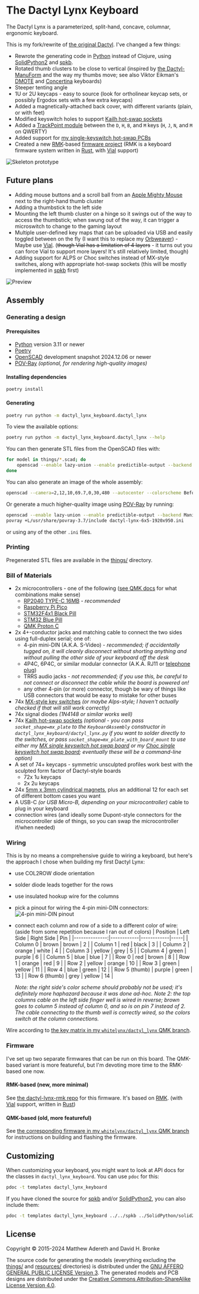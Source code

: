 # The Dactyl Lynx Keyboard

The Dactyl Lynx is a parameterized, split-hand, concave, columnar, ergonomic keyboard.

This is my fork/rewrite of [the original Dactyl][]. I've changed a few things:
* Rewrote the generating code in [Python][] instead of Clojure, using [SolidPython2][] and [spkb][].
* Rotated thumb clusters to be close to vertical (inspired by [the Dactyl-ManuForm][] and the way my thumbs move; see also Viktor Eikman's [DMOTE][] and [Concertina][] keyboards)
* Steeper tenting angle
* 1U or 2U keycaps - easy to source (look for ortholinear keycap sets, or possibly Ergodox sets with a few extra keycaps)
* Added a magnetically-attached back cover, with different variants (plain, or with feet)
* Modified keyswitch holes to support [Kailh hot-swap sockets][]
* Added a [TrackPoint module][] between the `D`, `H`, `B`, and `M` keys (`H`, `J`, `N`, and `M` on QWERTY)
* Added support for [my single-keyswitch hot-swap PCBs][]
* Created a new [RMK][]-based [firmware project][the dactyl-lynx-rmk repo] (RMK is a keyboard firmware system written in [Rust][], with [Vial][] support)

[the original Dactyl]: https://github.com/adereth/dactyl-keyboard
[Python]: https://www.python.org/
[SolidPython2]: https://github.com/jeff-dh/SolidPython/tree/master-2.0.0-beta-dev
[spkb]: https://github.com/whitelynx/spkb
[the Dactyl-ManuForm]: https://github.com/tshort/dactyl-keyboard
[DMOTE]: https://viktor.eikman.se/article/the-dmote/
[Concertina]: https://viktor.eikman.se/article/the-concertina/
[Kailh hot-swap sockets]: https://www.kailhswitch.com/mechanical-keyboard-switches/box-switches/hot-swapping-pcb-socket.html
[TrackPoint module]: https://github.com/alonswartz/trackpoint
[my single-keyswitch hot-swap PCBs]: https://hackaday.io/project/199185-lynxs-single-keyswitch-hotswap-boards
[RMK]: https://github.com/HaoboGu/rmk
[the dactyl-lynx-rmk repo]: https://github.com/whitelynx/dactyl-lynx-rmk
[Vial]: https://get.vial.today
[Rust]: https://www.rust-lang.org/

![Skeleton prototype](https://raw.githubusercontent.com/whitelynx/dactyl-lynx-keyboard/master/resources/skeleton-prototype.jpg)


## Future plans

* Adding mouse buttons and a scroll ball from an [Apple Mighty Mouse][] next to the right-hand thumb cluster
* Adding a thumbstick to the left side
* Mounting the left thumb cluster on a hinge so it swings out of the way to access the thumbstick; when swung out of the way, it can trigger a microswitch to change to the gaming layout
* Multiple user-defined key maps that can be uploaded via USB and easily toggled between on the fly (I want this to replace my [Orbweaver][]) - Maybe use [Vial][]. (~~though Vial has a limitation of 4 layers~~ - it turns out you can force Vial to support more layers! It's still relatively limited, though)
* Adding support for ALPS or Choc switches instead of MX-style switches, along with appropriate hot-swap sockets (this will be mostly implemented in [spkb][] first)

[Apple Mighty Mouse]: https://en.wikipedia.org/wiki/Apple_Mighty_Mouse
[Orbweaver]: https://www2.razer.com/au-en/gaming-keyboards-keypads/razer-orbweaver-chroma

![Preview](https://raw.githubusercontent.com/whitelynx/dactyl-lynx-keyboard/master/resources/preview.png)


## Assembly

### Generating a design

#### Prerequisites

* [Python][] version 3.11 or newer
* [Poetry](https://python-poetry.org/)
* [OpenSCAD](https://openscad.org/downloads.html#snapshots) development snapshot 2024.12.06 or newer
* [POV-Ray][] _(optional, for rendering high-quality images)_

#### Installing dependencies

```bash
poetry install
```

#### Generating

```bash
poetry run python -m dactyl_lynx_keyboard.dactyl_lynx
```

To view the available options:
```bash
poetry run python -m dactyl_lynx_keyboard.dactyl_lynx --help
```

You can then generate STL files from the OpenSCAD files with:
```bash
for model in things/*.scad; do
    openscad --enable lazy-union --enable predictible-output --backend Manifold -o things/$(basename "$model" .scad).stl "$model"
done
```

You can also generate an image of the whole assembly:
```bash
openscad --camera=2,12,10,69.7,0,30,480 --autocenter --colorscheme BeforeDawn --imgsize 3840,1800 -o things/dactyl-lynx-6x5.png things/dactyl-lynx-6x5.scad
```

Or generate a much higher-quality image using [POV-Ray][] by running:
```bash
openscad --enable lazy-union --enable predictible-output --backend Manifold -o things/dactyl-lynx-6x5.pov things/dactyl-lynx-6x5.scad
povray +L/usr/share/povray-3.7/include dactyl-lynx-6x5-1920x950.ini
```
or using any of the other `.ini` files.

[an issue rendering some files this way]: https://github.com/openscad/openscad/issues/5447
[POV-Ray]: https://www.povray.org/


### Printing

Pregenerated STL files are available in the [things/](things/) directory.


### Bill of Materials

* 2x microcontrollers - one of the following ([see QMK docs][] for what combinations make sense)
    * [RP2040 TYPE-C 16MB][] - _recommended_
    * [Raspberry Pi Pico][]
    * [STM32F4x1 Black Pill][]
    * [STM32 Blue Pill][]
    * [QMK Proton C][]
* 2x 4+-conductor jacks and matching cable to connect the two sides using full-duplex serial; one of:
    * 4-pin mini-DIN (A.K.A. S-Video) - _recommended; if accidentally tugged on, it will cleanly disconnect without shorting anything and without pulling the other side of your keyboard off the desk_
    * 4P4C, 6P4C, or similar modular connector (A.K.A. RJ11 or [telephone plug][])
    * TRRS audio jacks - _not recommended; if you use this, be careful to not connect or disconnect the cable while the board is powered on!_
    * any other 4-pin (or more) connector, though be wary of things like USB connectors that would be easy to mistake for other buses
* 74x [MX-style key switches][] _(or maybe Alps-style; I haven't actually checked if that will still work correctly)_
* 74x signal diodes _(1N4148 or similar works well)_
* 74x [Kailh hot-swap sockets][] _(optional - you can pass `socket_shape=mx_plate` to the `KeyboardAssembly` constructor in `dactyl_lynx_keyboard/dactyl_lynx.py` if you want to solder directly to the switches, or pass `socket_shape=mx_plate_with_board_mount` to use either my [MX single keyswitch hot swap board][] or my [Choc single keyswitch hot swap board][]; eventually these will be a command-line option)_
* A set of 74+ keycaps - symmetric unsculpted profiles work best with the sculpted form factor of Dactyl-style boards
    * 72x 1u keycaps
    * 2x 2u keycaps
* 24x [5mm x 3mm cylindrical magnets][], plus an additional 12 for each set of different bottom cases you want
* A USB-C _(or USB Micro-B, depending on your microcontroller)_ cable to plug in your keyboard
* connection wires (and ideally some Dupont-style connectors for the microcontroller side of things, so you can swap the microcontroller if/when needed)


[see QMK docs]: https://docs.qmk.fm/#/feature_split_keyboard
[RP2040 TYPE-C 16MB]: https://www.aliexpress.com/item/1005003928558306.html?spm=a2g0o.order_list.order_list_main.23.42c018022ZKVRW
[Raspberry Pi Pico]: https://www.raspberrypi.com/products/raspberry-pi-pico/
[STM32F4x1 Black Pill]: https://github.com/WeActStudio/WeActStudio.MiniSTM32F4x1
[STM32 Blue Pill]: http://www.hiletgo.com/ProductDetail/2169541.html
[QMK Proton C]: https://qmk.fm/proton-c/
[telephone plug]: https://en.wikipedia.org/wiki/Telephone_jack_and_plug
[MX-style key switches]: https://mechanicalkeyboards.com/switches/index.php
[MX single keyswitch hot swap board]: https://www.flux.ai/whitelynx/mx-single-keyswitch-hot-swap-board?editor=pcb_3d
[Choc single keyswitch hot swap board]: https://www.flux.ai/whitelynx/choc-single-keyswitch-hot-swap-board?editor=pcb_3d
[5mm x 3mm cylindrical magnets]: https://www.aliexpress.com/item/1005005118080851.html


### Wiring

This is by no means a comprehensive guide to wiring a keyboard, but here's the approach I chose when building my first Dactyl Lynx:

* use COL2ROW diode orientation
* solder diode leads together for the rows
* use insulated hookup wire for the columns
* pick a pinout for wiring the 4-pin mini-DIN connectors: 
    ![4-pin mini-DIN pinout](https://raw.githubusercontent.com/whitelynx/dactyl-lynx-keyboard/master/resources/4-pin-mini-din-pinout.png)
* connect each column and row of a side to a different color of wire: (aside from some repetition because I ran out of colors)
  |      Position | Left Side  | Right Side | Pin |
  |--------------:|------------|------------|-----|
  |      Column 0 | brown      | brown      | 2   |
  |      Column 1 | red        | black      | 3   |
  |      Column 2 | orange     | white      | 4   |
  |      Column 3 | yellow     | grey       | 5   |
  |      Column 4 | green      | purple     | 6   |
  |      Column 5 | blue       | blue       | 7   |
  |         Row 0 | red        | brown      | 8   |
  |         Row 1 | orange     | red        | 9   |
  |         Row 2 | yellow     | orange     | 10  |
  |         Row 3 | green      | yellow     | 11  |
  |         Row 4 | blue       | green      | 12  |
  | Row 5 (thumb) | purple     | green      | 13  |
  | Row 6 (thumb) | grey       | yellow     | 14  |

  _Note: the right side's color scheme should probably not be used; it's definitely more haphazard because it was done ad-hoc._
  _Note 2: the top columns cable on the left side finger well is wired in reverse; brown goes to column 5 instead of column 0, and so is on pin 7 instead of 2. The cable connecting to the thumb well is correctly wired, so the colors switch at the column connections._

Wire according to [the key matrix in my `whitelynx/dactyl_lynx` QMK branch][].


[the key matrix in my `whitelynx/dactyl_lynx` QMK branch]: https://github.com/whitelynx/qmk_firmware/blob/whitelynx/dactyl_lynx/keyboards/handwired/dactyl_lynx/info.json


### Firmware

I've set up two separate firmwares that can be run on this board. The QMK-based variant is more featureful, but I'm devoting more time to the RMK-based one now.

#### RMK-based (new, more minimal)

See [the dactyl-lynx-rmk repo][] for this firmware. It's based on [RMK][]. (with [Vial][] support, written in [Rust][])

#### QMK-based (old, more featureful)

See [the corresponding firmware in my `whitelynx/dactyl_lynx` QMK branch][] for instructions on building and flashing the firmware.

[the corresponding firmware in my `whitelynx/dactyl_lynx` QMK branch]: https://github.com/whitelynx/qmk_firmware/tree/whitelynx/dactyl_lynx/keyboards/handwired/dactyl_lynx


## Customizing

When customizing your keyboard, you might want to look at API docs for the classes in `dactyl_lynx_keyboard`. You can use `pdoc` for this:
```bash
pdoc -t templates dactyl_lynx_keyboard
```

If you have cloned the source for [spkb][] and/or [SolidPython2][], you can also include them:
```bash
pdoc -t templates dactyl_lynx_keyboard ../../spkb ../SolidPython/solid2
```


## License

Copyright © 2015-2024 Matthew Adereth and David H. Bronke

The source code for generating the models (everything excluding the [things/](things/) and [resources/](resources/) directories) is distributed under the [GNU AFFERO GENERAL PUBLIC LICENSE Version 3](LICENSE).  The generated models and PCB designs are distributed under the [Creative Commons Attribution-ShareAlike License Version 4.0](LICENSE-models).

